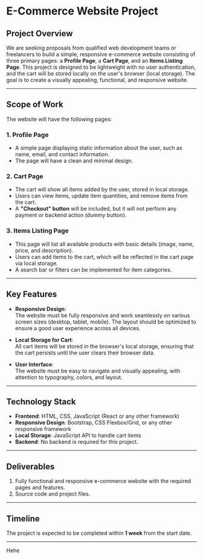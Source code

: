 # E-Commerce Website Project

## Project Overview

We are seeking proposals from qualified web development teams or freelancers to build a simple, responsive e-commerce website consisting of three primary pages: a **Profile Page**, a **Cart Page**, and an **Items Listing Page**. This project is designed to be lightweight with no user authentication, and the cart will be stored locally on the user's browser (local storage). The goal is to create a visually appealing, functional, and responsive website.

---

## Scope of Work

The website will have the following pages:

### 1. Profile Page
- A simple page displaying static information about the user, such as name, email, and contact information.
- The page will have a clean and minimal design.

### 2. Cart Page
- The cart will show all items added by the user, stored in local storage.
- Users can view items, update item quantities, and remove items from the cart.
- A **"Checkout" button** will be included, but it will not perform any payment or backend action (dummy button).

### 3. Items Listing Page
- This page will list all available products with basic details (image, name, price, and description).
- Users can add items to the cart, which will be reflected in the cart page via local storage.
- A search bar or filters can be implemented for item categories.

---

## Key Features

- **Responsive Design**:  
  The website must be fully responsive and work seamlessly on various screen sizes (desktop, tablet, mobile). The layout should be optimized to ensure a good user experience across all devices.

- **Local Storage for Cart**:  
  All cart items will be stored in the browser's local storage, ensuring that the cart persists until the user clears their browser data.

- **User Interface**:  
  The website must be easy to navigate and visually appealing, with attention to typography, colors, and layout.

---

## Technology Stack

- **Frontend**: HTML, CSS, JavaScript (React or any other framework)
- **Responsive Design**: Bootstrap, CSS Flexbox/Grid, or any other responsive framework
- **Local Storage**: JavaScript API to handle cart items
- **Backend**: No backend is required for this project.

---

## Deliverables

1. Fully functional and responsive e-commerce website with the required pages and features.
2. Source code and project files.




---






## Timeline

The project is expected to be completed within **1 week** from the start date.

---

Hehe
